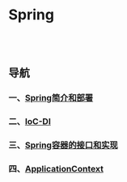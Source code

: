 # Spring

<br><br>

## 导航

### 一、[Spring简介和部署](Spring简介和部署.md#spring简介和部署)
### 二、[IoC-DI](IoC-DI.md#ioc-di)
### 三、[Spring容器的接口和实现](Spring容器的接口和实现.md#spring容器的接口和实现)
### 四、[ApplicationContext](ApplicationContext.md#applicationcontext)
